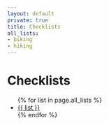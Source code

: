 ```yaml
---
layout: default
private: true
title: Checklists
all_lists:
- biking
- hiking
---
```


<div class="container">
    <div class="row">
        <div class="col-xs-12 well shadow">
            <h1>Checklists</h1>
            <ul class="">
                {% for list in page.all_lists %}
                <li><a href="/checklists/{{ list }}.html">{{ list }}</a></li>
                {% endfor %}
            </ul>
        </div>
    </div>
</div>
